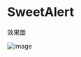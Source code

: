 # SweetAlert
效果圖

![image](https://github.com/codenamker/SweetAlert/blob/master/DoNUR51.-.Imgur.gif)

